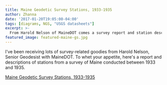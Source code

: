 ```yaml
---
title: Maine Geodetic Survey Stations, 1933-1935
author: Zhanna
date: '2017-01-20T19:05:00-04:00'
tags: [diagrams, NGS, "USGS datasheets"]
excerpt: >-
  From Harold Nelson of MaineDOT comes a survey report and station descriptions from a 1930s survey of Maine.
featured_image: featured-maine-gs.jpg
---
```


I've been receiving lots of survey-related goodies from Harold Nelson, Senior Geodesist with MaineDOT. To whet your appetite, here's a report and descriptions of stations from a survey of Maine conducted between 1933 and 1935.

[Maine Geodetic Survey Stations, 1933-1935](/assets/docs/publications/Maine-Geodetic-Survey-Stations-1933-1935.pdf)

